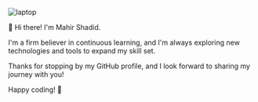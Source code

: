 ![laptop](https://github.com/user-attachments/assets/44d43791-67e9-49ba-b3e4-0845c1c85da8)

👋 Hi there! I'm Mahir Shadid.

I'm a firm believer in continuous learning, and I'm always exploring new technologies and tools to expand my skill set.

Thanks for stopping by my GitHub profile, and I look forward to sharing my journey with you!

Happy coding! 🚀


